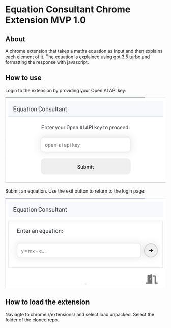 # Equation Consultant Chrome Extension MVP 1.0

## About

A chrome extension that takes a maths equation as input and then explains each element of it. The equation is explained using gpt 3.5 turbo and formatting the response with javascript. 

## How to use

Login to the extension by providing your Open AI API key:

<img src="images/login.png" alt="api key login page" width="600" style="max-width:100%;height:auto;">

Submit an equation. Use the exit button to return to the login page:

<img src="images/eq_enter.png" alt="equation entry page" width="600" style="max-width:100%;height:auto;">


## How to load the extension

Naviagte to chrome://extensions/ and select load unpacked. Select the folder of the cloned repo. 